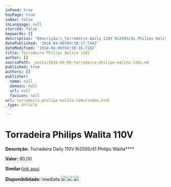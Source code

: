 ```yaml
---
inFeed: true
hasPage: true
inNav: false
inLanguage: null
starred: false
keywords: []
description: "Descrição:\_Torradeira Daily 110V Ri2595/41 Philips Walita"
datePublished: '2016-04-06T04:58:17.744Z'
dateModified: '2016-04-06T04:58:16.718Z'
title: Torradeira Philips Walita 110V
author: []
sourcePath: _posts/2016-04-05-torradeira-philips-walita-110v.md
published: true
authors: []
publisher:
  name: null
  domain: null
  url: null
  favicon: null
url: torradeira-philips-walita-110v/index.html
_type: Article

---
```

# Torradeira Philips Walita 110V

**Descrição:** Torradeira Daily 110V Ri2595/41 Philips Walita****

**Valor:** 80,00

**Similar:**[link aqui][0]

**Disponibilidade:** imediata
![](https://the-grid-user-content.s3-us-west-2.amazonaws.com/60ae1b36-a58a-4a69-9332-4adcca6ec53e.jpg)
![](https://the-grid-user-content.s3-us-west-2.amazonaws.com/7425c91a-40b7-4e03-9ee6-e7f0a99788f9.jpg)
![](https://the-grid-user-content.s3-us-west-2.amazonaws.com/c7d5be5c-be92-435a-8b27-ffaddc2ad4d1.jpg)

[0]: http://www.americanas.com.br/produto/116280841/torradeira-daily-philips-walita